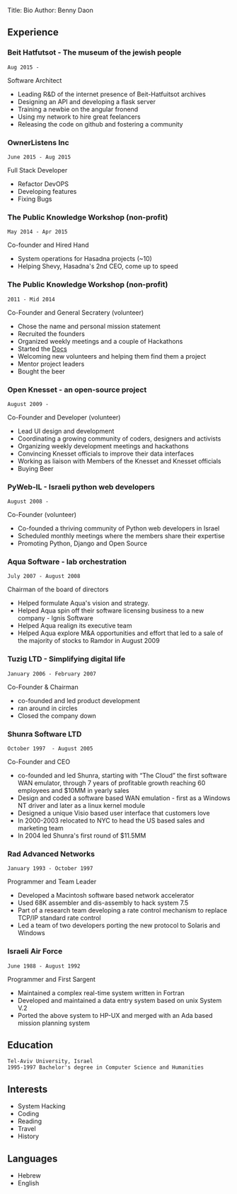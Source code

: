 ﻿Title: Bio
Author: Benny Daon

## Experience

### Beit Hatfutsot - The museum of the jewish people
    Aug 2015 -

Software Architect

- Leading R&D of the internet presence of Beit-Hatfuitsot archives
- Designing an API and developing a flask server
- Training a newbie on the angular fronend
- Using my network to hire great feelancers
- Releasing the code on github and fostering a community

### OwnerListens Inc
    June 2015 - Aug 2015

Full Stack Developer

- Refactor DevOPS
- Developing features
- Fixing Bugs

### The Public Knowledge Workshop (non-profit)
    May 2014 - Apr 2015

Co-founder and Hired Hand

- System operations for Hasadna projects (~10)
- Helping Shevy, Hasadna's 2nd CEO, come up to speed

### The Public Knowledge Workshop (non-profit)
    2011 - Mid 2014

Co-Founder and General Secratery (volunteer)

- Chose the name and personal mission statement
- Recruited the founders
- Organized weekly meetings and a couple of Hackathons
- Started the
[Docs](https://drive.google.com/open?id=0B1rAe9zy7m-PNTA0MDEzYjItMjQ4Mi00NjkwLWExNzctYzZhM2MzODMyZjUy)
- Welcoming new volunteers and helping them find them a project
- Mentor project leaders
- Bought the beer

### Open Knesset - an open-source project
    August 2009 -

Co-Founder and Developer (volunteer)

- Lead UI design and development
- Coordinating a growing community of coders, designers and activists
- Organizing weekly development meetings and hackathons
- Convincing Knesset officials to improve their data interfaces
- Working as liaison with Members of the Knesset and Knesset officials
- Buying Beer

### PyWeb-IL - Israeli python web developers
    August 2008 -

Co-Founder (volunteer) 

- Co-founded a thriving community of Python web developers in Israel
- Scheduled monthly meetings where the members share their expertise
- Promoting Python, Django and Open Source

### Aqua Software - lab orchestration
    July 2007 - August 2008

Chairman of the board of directors

- Helped formulate Aqua's vision and strategy.
- Helped Aqua spin off their software licensing business to a new company - Ignis Software
- Helped Aqua realign its executive team
- Helped Aqua explore M&A opportunities and effort that led to a sale of the majority of stocks to Ramdor in August 2009

### Tuzig LTD - Simplifying digital life
    January 2006 - February 2007

Co-Founder & Chairman

- co-founded and led product development
- ran around in circles
- Closed the company down

### Shunra Software LTD
    October 1997  - August 2005

Co-Founder and CEO

- co-founded and led Shunra, starting with “The Cloud” the first software WAN emulator,  through 7 years of profitable growth reaching 60 employees and $10MM in yearly sales
- Design and coded a software based WAN emulation - first as a Windows NT driver and later as a linux kernel module
- Designed a unique Visio based user interface that customers love 
- In 2000-2003 relocated to NYC to head the US based sales and marketing team
- In 2004 led Shunra's first round of $11.5MM

### Rad Advanced Networks
    January 1993 - October 1997

Programmer and Team Leader

- Developed a Macintosh software based network accelerator
- Used 68K assembler and dis-assembly to hack system 7.5
- Part of a research team developing a rate control mechanism to replace TCP/IP standard rate control
- Led a team of two developers porting the new protocol to Solaris and Windows

### Israeli Air Force
    June 1988 - August 1992

Programmer and First Sargent

- Maintained a complex real-time system written in Fortran
- Developed and maintained a data entry system based on unix System V.2
- Ported the above system to HP-UX and merged with an Ada based mission planning system

## Education
    Tel-Aviv University, Israel
    1995-1997 Bachelor's degree in Computer Science and Humanities


## Interests
- ּSystem Hacking
- Coding
- Reading
- Travel
- History

## Languages
- Hebrew
- English
